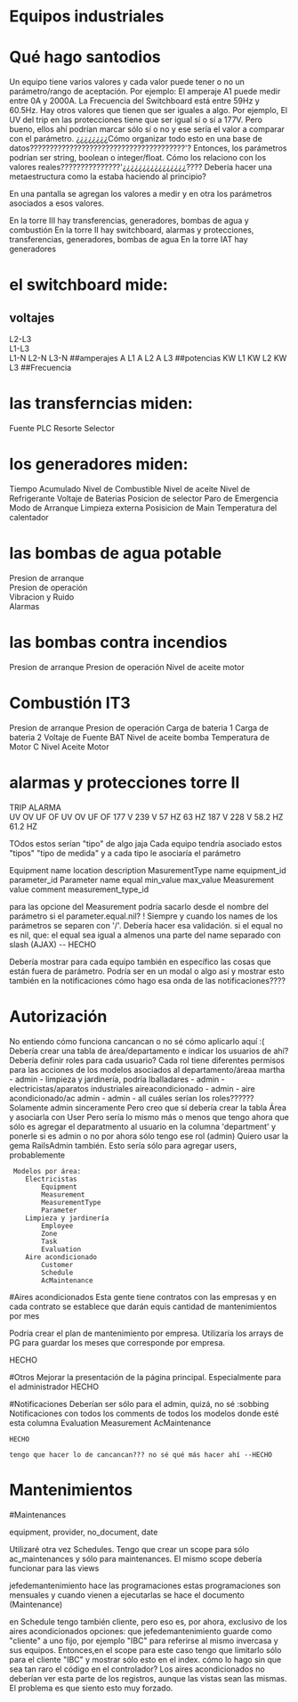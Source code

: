 
# Equipos industriales

# Qué hago santodios
Un equipo tiene varios valores y cada valor puede tener o no un parámetro/rango de aceptación.
Por ejemplo: El amperaje A1 puede medir entre 0A y 2000A. 
La Frecuencia del Switchboard está entre 59Hz y 60.5Hz.
Hay otros valores que tienen que ser iguales a algo. Por ejemplo, 
El UV del trip en las protecciones tiene que ser igual sí o sí a 177V. 
Pero bueno, ellos ahí podrían marcar sólo sí o no y ese sería el valor a comparar con el parámetro.
¿¿¿¿¿¿¿¿Cómo organizar todo esto en una base de datos???????????????????????????????????????'?
Entonces, los parámetros podrían ser string, boolean o integer/float.
Cómo los relaciono con los valores reales???????????????'¿¿¿¿¿¿¿¿¿¿¿¿¿¿¿¿????
Debería hacer una metaestructura como la estaba haciendo al principio?

En una pantalla se agregan los valores a medir y en otra los parámetros asociados a esos valores.

En la torre III hay transferencias, generadores, bombas de agua y combustión
En la torre II hay switchboard, alarmas y protecciones, transferencias, generadores, bombas de agua
En la torre IAT hay generadores

# el switchboard mide:
## voltajes                          
L2-L3                                                   
L1-L3                         
L1-N
L2-N
L3-N
##amperajes
A L1
A L2
A L3
##potencias
KW L1
KW L2
KW L3
##Frecuencia

# las transferncias miden: 
Fuente
PLC
Resorte
Selector

# los generadores miden:
Tiempo Acumulado
Nivel de Combustible
Nivel de aceite
Nivel de Refrigerante
Voltaje de Baterias
Posicion de selector
Paro de Emergencia
Modo de Arranque
Limpieza externa
Posisicion de Main
Temperatura del calentador

# las bombas de agua potable
Presion de arranque			
Presion de operación			
Vibracion y Ruido			
Alarmas			

# las bombas contra incendios
Presion de arranque
Presion de operación
Nivel de aceite motor

# Combustión IT3
Presion de arranque
Presion de operación
Carga de bateria 1
Carga de bateria 2
Voltaje de Fuente BAT
Nivel de aceite bomba 
Temperatura de Motor C
Nivel Aceite Motor

# alarmas y protecciones torre II
TRIP				ALARMA			
UV 	    OV	    UF	    OF	    UV   	OV	    UF	    OF
177 V	239 V	57 HZ	63 HZ	187 V	228 V	58.2 HZ	61.2 HZ


TOdos estos serían "tipo" de algo jaja
Cada equipo tendría asociado estos "tipos"
"tipo de medida" y a cada tipo le asociaría el parámetro

Equipment name location description
MasurementType name equipment_id parameter_id
Parameter name equal min_value max_value
Measurement value comment measurement_type_id

para las opcione del Measurement podría sacarlo desde el nombre del parámetro 
si el parameter.equal.nil? !
Siempre y cuando los names de los parámetros se separen con '/'. Debería hacer esa validación.
si el equal no es nil, que:
    el equal sea igual a almenos una parte del name separado con slash
(AJAX) -- HECHO

Debería mostrar para cada equipo también en específico las cosas que están fuera de parámetro. Podría ser en un modal o algo así y mostrar esto también en la notificaciones
 cómo hago esa onda de las notificaciones????
 
# Autorización
 No entiendo cómo funciona cancancan o no sé cómo aplicarlo aquí :(
     Debería crear una tabla de área/departamento e indicar los usuarios de ahí?
     Debería definir roles para cada usuario? Cada rol tiene diferentes permisos para las acciones
     de los modelos asociados al departamento/áreaa
     martha - admin - limpieza y jardinería, podría
     lballadares - admin - electricistas/aparatos industriales
     aireacondicionado - admin - aire acondicionado/ac
     admin - admin - all
     cuáles serían los roles?????? Solamente admin sinceramente
     Pero creo que sí debería crear la tabla Área y asociarla con User
     Pero sería lo mismo más o menos que tengo ahora que sólo es agregar el deparatmento al usuario 
     en la columna 'department' y ponerle si es admin o no
     por ahora sólo tengo ese rol (admin)
     Quiero usar la gema RailsAdmin también. Esto sería sólo para agregar users, probablemente
     
     Modelos por área:
        Electricistas
            Equipment
            Measurement
            MeasurementType
            Parameter
        Limpieza y jardinería
            Employee
            Zone
            Task
            Evaluation
        Aire acondicionado
            Customer
            Schedule
            AcMaintenance
            
 #Aires acondicionados
 Esta gente tiene contratos con las empresas y en cada contrato se establece que darán equis cantidad de mantenimientos por mes
 

 Podría crear el plan de mantenimiento por empresa. Utilizaría los arrays de PG para guardar
 los meses que corresponde por empresa.

 HECHO
 

 #Otros
    Mejorar la presentación de la página principal. Especialmente para el administrador 
    HECHO
    
#Notificaciones
    Deberían ser sólo para el admin, quizá, no sé :sobbing
    Notificaciones con todos los comments de todos los modelos donde esté esta columna
    Evaluation
    Measurement
    AcMaintenance

    HECHO

    tengo que hacer lo de cancancan??? no sé qué más hacer ahí --HECHO
    
# Mantenimientos

#Maintenances

equipment, provider, no_document, date


Utilizaré otra vez Schedules. Tengo que crear un scope para sólo ac_maintenances y sólo para maintenances. El mismo scope debería funcionar para las views

jefedemantenimiento hace las programaciones
estas programaciones son mensuales y cuando vienen a ejecutarlas se hace el documento (Maintenance)

en Schedule tengo también cliente, pero eso es, por ahora, exclusivo de los aires acondicionados
opciones:
    que jefedemantenimiento guarde como "cliente" a uno fijo, por ejemplo "IBC" para referirse
    al mismo invercasa y sus equipos.
        Entonces,en el scope para este caso tengo que limitarlo sólo para el cliente "IBC" y mostrar
        sólo esto en el index.
        cómo lo hago sin que sea tan raro el código en el controlador?
        Los aires acondicionados no deberían ver esta parte de los registros, aunque las vistas 
        sean las mismas.
        El problema es que siento esto muy forzado.


    

